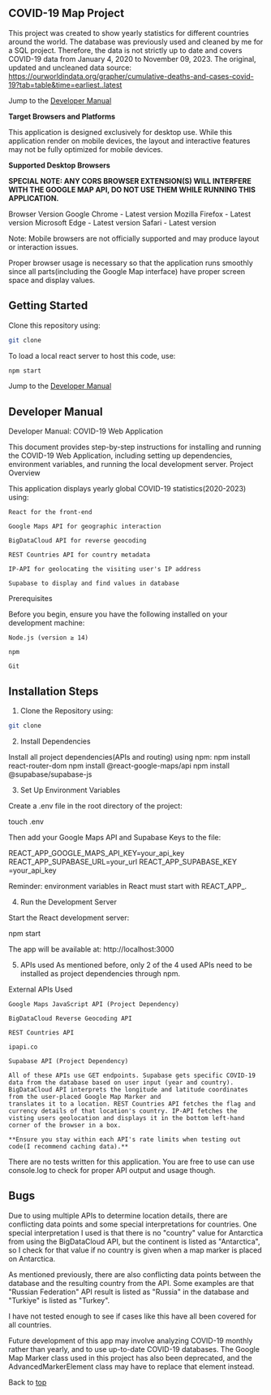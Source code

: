 ## **COVID-19 Map Project**
This project was created to show yearly statistics for different countries around the world. The database was previously used and cleaned by me for a SQL project. Therefore, the data is not strictly up to date and covers COVID-19 data from January 4, 2020 to November 09, 2023. 
The original, updated and uncleaned data source: https://ourworldindata.org/grapher/cumulative-deaths-and-cases-covid-19?tab=table&time=earliest..latest

Jump to the [Developer Manual](#developer-manual)

**Target Browsers and Platforms**

This application is designed exclusively for desktop use. While this application render on mobile devices, the layout and interactive features may not be fully optimized for mobile devices.

**Supported Desktop Browsers**

**SPECIAL NOTE: ANY CORS BROWSER EXTENSION(S) WILL INTERFERE WITH THE GOOGLE MAP API, DO NOT USE THEM WHILE RUNNING THIS APPLICATION.**

Browser	Version
Google Chrome	- Latest version
Mozilla Firefox	- Latest version
Microsoft Edge	- Latest version
Safari - Latest version

Note: Mobile browsers are not officially supported and may produce layout or interaction issues.

Proper browser usage is necessary so that the application runs smoothly since all parts(including the Google Map interface) have proper screen space and display values.

## **Getting Started**
Clone this repository using:
```bash
git clone
```
To load a local react server to host this code, use:
```bash
npm start
```

Jump to the [Developer Manual](#developer-manual)

## **Developer Manual**
Developer Manual: COVID-19 Web Application

This document provides step-by-step instructions for installing and running the COVID-19 Web Application, including setting up dependencies, environment variables, and running the local development server.
Project Overview

This application displays yearly global COVID-19 statistics(2020-2023) using:

    React for the front-end

    Google Maps API for geographic interaction

    BigDataCloud API for reverse geocoding

    REST Countries API for country metadata

    IP-API for geolocating the visiting user's IP address

    Supabase to display and find values in database

Prerequisites

Before you begin, ensure you have the following installed on your development machine:

    Node.js (version ≥ 14)

    npm 

    Git

## **Installation Steps**
1. Clone the Repository using:

```bash
git clone
```

2. Install Dependencies

Install all project dependencies(APIs and routing) using npm:
npm install react-router-dom
npm install @react-google-maps/api
npm install @supabase/supabase-js

3. Set Up Environment Variables

Create a .env file in the root directory of the project:

touch .env

Then add your Google Maps API and Supabase Keys to the file:

REACT_APP_GOOGLE_MAPS_API_KEY=your_api_key
REACT_APP_SUPABASE_URL=your_url
REACT_APP_SUPABASE_KEY =your_api_key

Reminder: environment variables in React must start with REACT_APP_.

4. Run the Development Server

Start the React development server:

npm start

The app will be available at:
http://localhost:3000

5. APIs used
As mentioned before, only 2 of the 4 used APIs need to be installed as project dependencies through npm.

External APIs Used

    Google Maps JavaScript API (Project Dependency)

    BigDataCloud Reverse Geocoding API

    REST Countries API

    ipapi.co

    Supabase API (Project Dependency)

    All of these APIs use GET endpoints. Supabase gets specific COVID-19 data from the database based on user input (year and country). BigDataCloud API interprets the longitude and latitude coordinates from the user-placed Google Map Marker and
    translates it to a location. REST Countries API fetches the flag and currency details of that location's country. IP-API fetches the visting users geolocation and displays it in the bottom left-hand corner of the browser in a box.

    **Ensure you stay within each API's rate limits when testing out code(I recommend caching data).**

There are no tests written for this application. You are free to use can use console.log to check for proper API output and usage though.



## **Bugs**
Due to using multiple APIs to determine location details, there are conflicting data points and some special interpretations for countries. One special interpretation I used is that there is no "country" value for Antarctica from using the BigDataCloud API, but the continent is listed as "Antarctica", so I check for that value if no country is given when a map marker is placed on Antarctica. 

As mentioned previously, there are also conflicting data points between the database and the resulting country from the API. Some examples are that "Russian Federation" API result is listed as "Russia" in the database and "Turkiye" is listed as "Turkey". 

I have not tested enough to see if cases like this have all been covered for all countries. 

Future development of this app may involve analyzing COVID-19 monthly rather than yearly, and to use up-to-date COVID-19 databases. The Google Map Marker class used in this project has also been deprecated, and the AdvancedMarkerElement class may have to replace that element instead.

Back to [top](#covid-19-map-project)